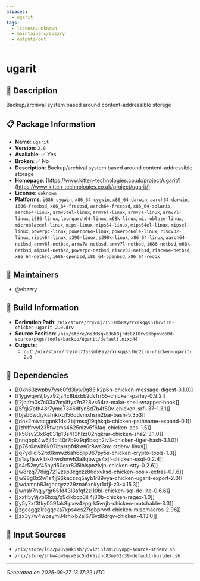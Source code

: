 ```yaml
---
aliases:
  - ugarit
tags:
  - license/unknown
  - maintainers/ebzzry
  - outputs/out
---
```


# ugarit

## 📝 Description

Backup/archival system based around content-addressible storage

## 📋 Package Information

- **Name**: `ugarit`
- **Version**: `2.0`
- **Available**: ✅ Yes
- **Broken**: ✅ No
- **Description**: Backup/archival system based around content-addressible storage
- **Homepage**: [https://www.kitten-technologies.co.uk/project/ugarit/](https://www.kitten-technologies.co.uk/project/ugarit/)
- **License**: `unknown`
- **Platforms**: `i686-cygwin`, `x86_64-cygwin`, `x86_64-darwin`, `aarch64-darwin`, `i686-freebsd`, `x86_64-freebsd`, `aarch64-freebsd`, `x86_64-solaris`, `aarch64-linux`, `armv5tel-linux`, `armv6l-linux`, `armv7a-linux`, `armv7l-linux`, `i686-linux`, `loongarch64-linux`, `m68k-linux`, `microblaze-linux`, `microblazeel-linux`, `mips-linux`, `mips64-linux`, `mips64el-linux`, `mipsel-linux`, `powerpc-linux`, `powerpc64-linux`, `powerpc64le-linux`, `riscv32-linux`, `riscv64-linux`, `s390-linux`, `s390x-linux`, `x86_64-linux`, `aarch64-netbsd`, `armv6l-netbsd`, `armv7a-netbsd`, `armv7l-netbsd`, `i686-netbsd`, `m68k-netbsd`, `mipsel-netbsd`, `powerpc-netbsd`, `riscv32-netbsd`, `riscv64-netbsd`, `x86_64-netbsd`, `i686-openbsd`, `x86_64-openbsd`, `x86_64-redox`
## 👥 Maintainers

- @ebzzry


## 🔧 Build Information

- **Derivation Path**: `/nix/store/rry7mj7153smb8ayzrxrkqqs51hc2irn-chicken-ugarit-2.0.drv`
- **Source Position**: `/nix/store/ns30sqxb36k8jrds8z18rv96bpnwc60d-source/pkgs/tools/backup/ugarit/default.nix:44`
- **Outputs**:
  - `out`:  `/nix/store/rry7mj7153smb8ayzrxrkqqs51hc2irn-chicken-ugarit-2.0`

## 🔗 Dependencies

- [[0xh63zwpby7ys60fd3lyjv9g83lk2p6h-chicken-message-digest-3.1.0]]
- [[1ygwqvr9jbyx92jz4c8bixbb2dvfrr55-chicken-parley-0.9.2]]
- [[2jbjfm0s7c03a7mylffys7n228vs64rz-make-shell-wrapper-hook]]
- [[5fqk7pfh48r7ymq7346dfyn8d7b4f80v-chicken-srfi-37-1.3.1]]
- [[bjsb6wdjykafnkixq156qdvmxhsm2bai-bash-5.3p3]]
- [[dnx2mivacgpnk1dxl2bjrmsqj19qhkqb-chicken-pathname-expand-0.1]]
- [[izhlffrvyl235fwzms4625nizv6f6faq-chicken-aes-1.5]]
- [[k58sv23x6q031p13s413hlzz02nqkrar-chicken-sha2-3.1.0]]
- [[nnqbpb4w6jl4ci40r7b9z9q6bsqh2iv3-chicken-tiger-hash-3.1.0]]
- [[p76r0cwlf6k97ibprrpfd8xw0r8wc3nx-stdenv-linux]]
- [[q7ydlidl52rx0kmwz6ah6qlip967py5s-chicken-crypto-tools-1.3]]
- [[s1ayfjswklbk0rwshnwh3a8qpwgs4xjf-chicken-ssql-0.2.4]]
- [[s4r52nyf45hyd50qxr835ihlspnzlvjn-chicken-stty-0.2.6]]
- [[w8rzq778iig7212zsp3xgxzz86dxvksd-chicken-posix-extras-0.1.6]]
- [[w98g0z2w1s4jj96kaczzq5ayb1r89vya-chicken-ugarit-export-2.0]]
- [[wdamnb83rgncqyzz29zna6xnkyr1xfjl-z3-4.15.3]]
- [[wnslr7hqjyrgr651d43l3afqf2zl10bi-chicken-sql-de-lite-0.6.6]]
- [[xxfl5y9jvb6hxq7q9dikbcp3ili4j30b-chicken-regex-1.0]]
- [[y5y7xf3fky0591ak8ipxw4zpgrk5wrjb-chicken-matchable-3.3]]
- [[zgcaggz1rsgqcka7xps4cs27rgbprvvf-chicken-miscmacros-2.96]]
- [[zx3y7w4wpsym84rhixb2al676vd8drqv-chicken-4.13.0]]

## 📁 Input Sources

- `/nix/store/l622p70vy8k5sh7y5wizi5f2mic6ynpg-source-stdenv.sh`
- `/nix/store/shkw4qm9qcw5sc5n1k5jznc83ny02r39-default-builder.sh`

---
*Generated on 2025-09-27 13:17:22 UTC*
